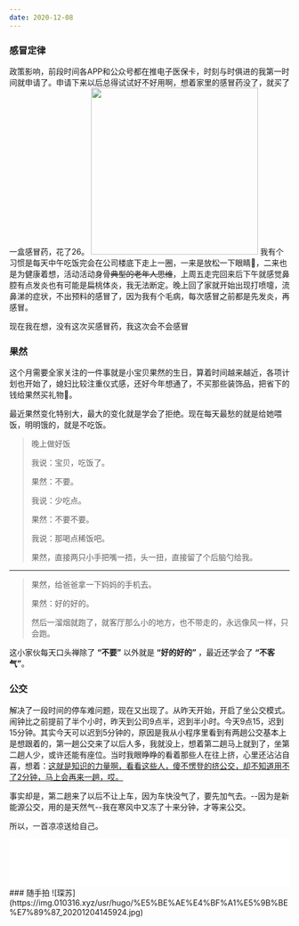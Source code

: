 ```yaml
---
date: 2020-12-08
---
```

### 感冒定律

政策影响，前段时间各APP和公众号都在推电子医保卡，时刻与时俱进的我第一时间就申请了。申请下来以后总得试试好不好用啊，想着家里的感冒药没了，就买了一盒感冒药，花了26。
<img src="https://img.010316.xyz/usr/hugo/%E5%BE%AE%E4%BF%A1%E5%9B%BE%E7%89%87_20201209092300.png" width="300" class="right">
我有个习惯是每天中午吃饭完会在公司楼底下走上一圈，一来是放松一下眼睛👀，二来也是为健康着想，活动活动身骨~~典型的老年人思维~~，上周五走完回来后下午就感觉鼻腔有点发炎也有可能是扁桃体炎，我无法断定。晚上回了家就开始出现打喷嚏，流鼻涕的症状，不出预料的感冒了，因为我有个毛病，每次感冒之前都是先发炎，再感冒。

现在我在想，没有这次买感冒药，我这次会不会感冒





### 果然

这个月需要全家关注的一件事就是小宝贝果然的生日，算着时间越来越近，各项计划也开始了，媳妇比较注重仪式感，还好今年想通了，不买那些装饰品，把省下的钱给果然买礼物🎁。

最近果然变化特别大，最大的变化就是学会了拒绝。现在每天最愁的就是给她喂饭，明明饿的，就是不吃饭。

> 晚上做好饭
>
> 我说：宝贝，吃饭了。
>
> 果然：不要。
>
> 我说：少吃点。
>
> 果然：不要不要。
>
> 我说：那喝点稀饭吧。
>
> 果然，直接两只小手把嘴一捂，头一扭，直接留了个后脑勺给我。
------
> 果然，给爸爸拿一下妈妈的手机去。
>
> 果然：好的好的。
>
> 然后一溜烟就跑了，就客厅那么小的地方，也不带走的，永远像风一样，只会跑。

这小家伙每天口头禅除了 **“不要”** 以外就是 **“好的好的”** ，最近还学会了 **“不客气”**。

### 公交

解决了一段时间的停车难问题，现在又出现了。从昨天开始，开启了坐公交模式。闹钟比之前提前了半个小时，昨天到公司9点半，迟到半小时。今天9点15，迟到15分钟。其实今天可以迟到5分钟的，原因是我从小程序里看到有两趟公交基本上是想跟着的，第一趟公交来了以后人多，我就没上，想着第二趟马上就到了，坐第二趟人少，或许还能有座位。当时我眼睁睁的看着那些人在往上挤，心里还沾沾自喜，想着：<u>这就是知识的力量啊，看看这些人，傻不愣登的挤公交，却不知道用不了2分钟，马上会再来一趟，哎。</u>

事实却是，第二趟来了以后不让上车，因为车快没气了，要先加气去。--因为是新能源公交，用的是天然气--我在寒风中又冻了十来分钟，才等来公交。

所以，一首凉凉送给自己。
<iframe frameborder="no" border="0" marginwidth="0" marginheight="0" width="100%" height="86" src="//music.163.com/outchain/player?type=2&id=472137697&auto=0&height=66"></iframe>
### 随手拍
![琛苏](https://img.010316.xyz/usr/hugo/%E5%BE%AE%E4%BF%A1%E5%9B%BE%E7%89%87_20201204145924.jpg)



